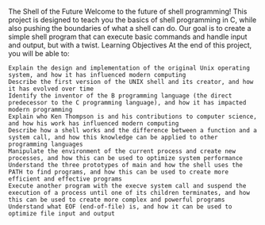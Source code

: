 The Shell of the Future
Welcome to the future of shell programming! This project is designed to teach you the basics of shell programming in C, while also pushing the boundaries of what a shell can do. Our goal is to create a simple shell program that can execute basic commands and handle input and output, but with a twist.
Learning Objectives
At the end of this project, you will be able to:

    Explain the design and implementation of the original Unix operating system, and how it has influenced modern computing
    Describe the first version of the UNIX shell and its creator, and how it has evolved over time
    Identify the inventor of the B programming language (the direct predecessor to the C programming language), and how it has impacted modern programming
    Explain who Ken Thompson is and his contributions to computer science, and how his work has influenced modern computing
    Describe how a shell works and the difference between a function and a system call, and how this knowledge can be applied to other programming languages
    Manipulate the environment of the current process and create new processes, and how this can be used to optimize system performance
    Understand the three prototypes of main and how the shell uses the PATH to find programs, and how this can be used to create more efficient and effective programs
    Execute another program with the execve system call and suspend the execution of a process until one of its children terminates, and how this can be used to create more complex and powerful programs
    Understand what EOF (end-of-file) is, and how it can be used to optimize file input and output

